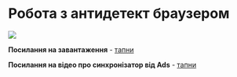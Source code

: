 # Робота з антидетект браузером

[![](https://img.youtube.com/vi/UMkZhhK51HQ/0.jpg)](https://youtu.be/UMkZhhK51HQ)


**Посилання на завантаження** - [тапни](https://www.adspower.com)

**Посилання на відео про синхронізатор від Ads** - [тапни](https://www.youtube.com/watch?v=mPcPWqDPxwU)